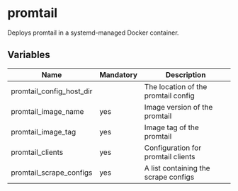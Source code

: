 # promtail

Deploys promtail in a systemd-managed Docker container.

## Variables

| Name                     | Mandatory | Description                          |
| ------------------------ | --------- | ------------------------------------ |
| promtail_config_host_dir |           | The location of the promtail config  |
| promtail_image_name      | yes       | Image version of the promtail        |
| promtail_image_tag       | yes       | Image tag of the promtail            |
| promtail_clients         | yes       | Configuration for promtail clients   |
| promtail_scrape_configs  | yes       | A list containing the scrape configs |
